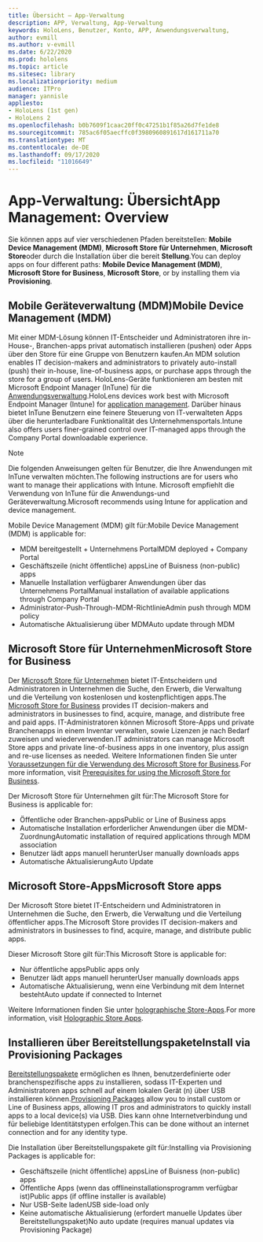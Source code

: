 ```yaml
---
title: Übersicht – App-Verwaltung
description: APP, Verwaltung, App-Verwaltung
keywords: HoloLens, Benutzer, Konto, APP, Anwendungsverwaltung,
author: evmill
ms.author: v-evmill
ms.date: 6/22/2020
ms.prod: hololens
ms.topic: article
ms.sitesec: library
ms.localizationpriority: medium
audience: ITPro
manager: yannisle
appliesto:
- HoloLens (1st gen)
- HoloLens 2
ms.openlocfilehash: b0b7609f1caac20ff0c47251b1f85a26d7fe1de8
ms.sourcegitcommit: 785ac6f05aecffc0f3980960891617d161711a70
ms.translationtype: MT
ms.contentlocale: de-DE
ms.lasthandoff: 09/17/2020
ms.locfileid: "11016649"
---
```

# <span data-ttu-id="8ba15-104">App-Verwaltung: Übersicht</span><span class="sxs-lookup"><span data-stu-id="8ba15-104">App Management: Overview</span></span>

<span data-ttu-id="8ba15-105">Sie können apps auf vier verschiedenen Pfaden bereitstellen: **Mobile Device Management (MDM)**, **Microsoft Store für Unternehmen**, **Microsoft Store**oder durch die Installation über die bereit **Stellung**.</span><span class="sxs-lookup"><span data-stu-id="8ba15-105">You can deploy apps on four different paths: **Mobile Device Management (MDM)**, **Microsoft Store for Business**, **Microsoft Store**, or by installing them via **Provisioning**.</span></span> 

## <span data-ttu-id="8ba15-106">Mobile Geräteverwaltung (MDM)</span><span class="sxs-lookup"><span data-stu-id="8ba15-106">Mobile Device Management (MDM)</span></span>

<span data-ttu-id="8ba15-107">Mit einer MDM-Lösung können IT-Entscheider und Administratoren ihre in-House-, Branchen-apps privat automatisch installieren (pushen) oder Apps über den Store für eine Gruppe von Benutzern kaufen.</span><span class="sxs-lookup"><span data-stu-id="8ba15-107">An MDM solution enables IT decision-makers and administrators to privately auto-install (push) their in-house, line-of-business apps, or purchase apps through the store for a group of users.</span></span> <span data-ttu-id="8ba15-108">HoloLens-Geräte funktionieren am besten mit Microsoft Endpoint Manager (InTune) für die [Anwendungsverwaltung](app-deploy-intune.md).</span><span class="sxs-lookup"><span data-stu-id="8ba15-108">HoloLens devices work best with Microsoft Endpoint Manager (Intune) for [application management](app-deploy-intune.md).</span></span> <span data-ttu-id="8ba15-109">Darüber hinaus bietet InTune Benutzern eine feinere Steuerung von IT-verwalteten Apps über die herunterladbare Funktionalität des Unternehmensportals.</span><span class="sxs-lookup"><span data-stu-id="8ba15-109">Intune also offers users finer-grained control over IT-managed apps through the Company Portal downloadable experience.</span></span>

> [!NOTE] 
> <span data-ttu-id="8ba15-110">Die folgenden Anweisungen gelten für Benutzer, die Ihre Anwendungen mit InTune verwalten möchten.</span><span class="sxs-lookup"><span data-stu-id="8ba15-110">The following instructions are for users who want to manage their applications with Intune.</span></span> <span data-ttu-id="8ba15-111">Microsoft empfiehlt die Verwendung von InTune für die Anwendungs-und Geräteverwaltung.</span><span class="sxs-lookup"><span data-stu-id="8ba15-111">Microsoft recommends using Intune for application and device management.</span></span>
    
<span data-ttu-id="8ba15-112">Mobile Device Management (MDM) gilt für:</span><span class="sxs-lookup"><span data-stu-id="8ba15-112">Mobile Device Management (MDM) is applicable for:</span></span> 
* <span data-ttu-id="8ba15-113">MDM bereitgestellt + Unternehmens Portal</span><span class="sxs-lookup"><span data-stu-id="8ba15-113">MDM deployed + Company Portal</span></span> 
* <span data-ttu-id="8ba15-114">Geschäftszeile (nicht öffentliche) apps</span><span class="sxs-lookup"><span data-stu-id="8ba15-114">Line of Buisness (non-public) apps</span></span>
* <span data-ttu-id="8ba15-115">Manuelle Installation verfügbarer Anwendungen über das Unternehmens Portal</span><span class="sxs-lookup"><span data-stu-id="8ba15-115">Manual installation of available applications through Company Portal</span></span>
* <span data-ttu-id="8ba15-116">Administrator-Push-Through-MDM-Richtlinie</span><span class="sxs-lookup"><span data-stu-id="8ba15-116">Admin push through MDM policy</span></span>
* <span data-ttu-id="8ba15-117">Automatische Aktualisierung über MDM</span><span class="sxs-lookup"><span data-stu-id="8ba15-117">Auto update through MDM</span></span>

## <span data-ttu-id="8ba15-118">Microsoft Store für Unternehmen</span><span class="sxs-lookup"><span data-stu-id="8ba15-118">Microsoft Store for Business</span></span>

<span data-ttu-id="8ba15-119">Der [Microsoft Store für Unternehmen](app-deploy-store-business.md) bietet IT-Entscheidern und Administratoren in Unternehmen die Suche, den Erwerb, die Verwaltung und die Verteilung von kostenlosen und kostenpflichtigen apps.</span><span class="sxs-lookup"><span data-stu-id="8ba15-119">The [Microsoft Store for Business](app-deploy-store-business.md) provides IT decision-makers and administrators in businesses to find, acquire, manage, and distribute free and paid apps.</span></span> <span data-ttu-id="8ba15-120">IT-Administratoren können Microsoft Store-Apps und private Branchenapps in einem Inventar verwalten, sowie Lizenzen je nach Bedarf zuweisen und wiederverwenden.</span><span class="sxs-lookup"><span data-stu-id="8ba15-120">IT administrators can manage Microsoft Store apps and private line-of-business apps in one inventory, plus assign and re-use licenses as needed.</span></span> <span data-ttu-id="8ba15-121">Weitere Informationen finden Sie unter [Voraussetzungen für die Verwendung des Microsoft Store for Business](https://docs.microsoft.com/microsoft-store/prerequisites-microsoft-store-for-business).</span><span class="sxs-lookup"><span data-stu-id="8ba15-121">For more information, visit [Prerequisites for using the Microsoft Store for Business](https://docs.microsoft.com/microsoft-store/prerequisites-microsoft-store-for-business).</span></span>
    
<span data-ttu-id="8ba15-122">Der Microsoft Store für Unternehmen gilt für:</span><span class="sxs-lookup"><span data-stu-id="8ba15-122">The Microsoft Store for Business is applicable for:</span></span> 
* <span data-ttu-id="8ba15-123">Öffentliche oder Branchen-apps</span><span class="sxs-lookup"><span data-stu-id="8ba15-123">Public or Line of Business apps</span></span>
* <span data-ttu-id="8ba15-124">Automatische Installation erforderlicher Anwendungen über die MDM-Zuordnung</span><span class="sxs-lookup"><span data-stu-id="8ba15-124">Automatic installation of required applications through MDM association</span></span>
* <span data-ttu-id="8ba15-125">Benutzer lädt apps manuell herunter</span><span class="sxs-lookup"><span data-stu-id="8ba15-125">User manually downloads apps</span></span>
* <span data-ttu-id="8ba15-126">Automatische Aktualisierung</span><span class="sxs-lookup"><span data-stu-id="8ba15-126">Auto Update</span></span>

## <span data-ttu-id="8ba15-127">Microsoft Store-Apps</span><span class="sxs-lookup"><span data-stu-id="8ba15-127">Microsoft Store apps</span></span>

<span data-ttu-id="8ba15-128">Der Microsoft Store bietet IT-Entscheidern und Administratoren in Unternehmen die Suche, den Erwerb, die Verwaltung und die Verteilung öffentlicher apps.</span><span class="sxs-lookup"><span data-stu-id="8ba15-128">The Microsoft Store provides IT decision-makers and administrators in businesses to find, acquire, manage, and distribute public apps.</span></span>
    
<span data-ttu-id="8ba15-129">Dieser Microsoft Store gilt für:</span><span class="sxs-lookup"><span data-stu-id="8ba15-129">This Microsoft Store is applicable for:</span></span> 
* <span data-ttu-id="8ba15-130">Nur öffentliche apps</span><span class="sxs-lookup"><span data-stu-id="8ba15-130">Public apps only</span></span>
* <span data-ttu-id="8ba15-131">Benutzer lädt apps manuell herunter</span><span class="sxs-lookup"><span data-stu-id="8ba15-131">User manually downloads apps</span></span>
* <span data-ttu-id="8ba15-132">Automatische Aktualisierung, wenn eine Verbindung mit dem Internet besteht</span><span class="sxs-lookup"><span data-stu-id="8ba15-132">Auto update if connected to Internet</span></span>

<span data-ttu-id="8ba15-133">Weitere Informationen finden Sie unter [holographische Store-Apps](https://docs.microsoft.com/hololens/holographic-store-apps).</span><span class="sxs-lookup"><span data-stu-id="8ba15-133">For more information, visit [Holographic Store Apps](https://docs.microsoft.com/hololens/holographic-store-apps).</span></span>

## <span data-ttu-id="8ba15-134">Installieren über Bereitstellungspakete</span><span class="sxs-lookup"><span data-stu-id="8ba15-134">Install via Provisioning Packages</span></span>

<span data-ttu-id="8ba15-135">[Bereitstellungspakete](app-deploy-provisioning-package.md) ermöglichen es Ihnen, benutzerdefinierte oder branchenspezifische apps zu installieren, sodass IT-Experten und Administratoren apps schnell auf einem lokalen Gerät (n) über USB installieren können.</span><span class="sxs-lookup"><span data-stu-id="8ba15-135">[Provisioning Packages](app-deploy-provisioning-package.md) allow you to install custom or Line of Business apps, allowing IT pros and administrators to quickly install apps to a local device(s) via USB.</span></span> <span data-ttu-id="8ba15-136">Dies kann ohne Internetverbindung und für beliebige Identitätstypen erfolgen.</span><span class="sxs-lookup"><span data-stu-id="8ba15-136">This can be done without an internet connection and for any identity type.</span></span>
    
<span data-ttu-id="8ba15-137">Die Installation über Bereitstellungspakete gilt für:</span><span class="sxs-lookup"><span data-stu-id="8ba15-137">Installing via Provisioning Packages is applicable for:</span></span> 
* <span data-ttu-id="8ba15-138">Geschäftszeile (nicht öffentliche) apps</span><span class="sxs-lookup"><span data-stu-id="8ba15-138">Line of Buisness (non-public) apps</span></span>
* <span data-ttu-id="8ba15-139">Öffentliche Apps (wenn das offlineinstallationsprogramm verfügbar ist)</span><span class="sxs-lookup"><span data-stu-id="8ba15-139">Public apps (if offline installer is available)</span></span>
* <span data-ttu-id="8ba15-140">Nur USB-Seite laden</span><span class="sxs-lookup"><span data-stu-id="8ba15-140">USB side-load only</span></span>
* <span data-ttu-id="8ba15-141">Keine automatische Aktualisierung (erfordert manuelle Updates über Bereitstellungspaket)</span><span class="sxs-lookup"><span data-stu-id="8ba15-141">No auto update (requires manual updates via Provisioning Package)</span></span>
